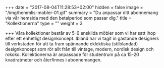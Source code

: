 +++
date = "2017-08-04T11:28:53+02:00"
hidden = false
image = "/img/hemmlis-mobler-01.gif"
summary = "Du anpassar ditt abonnemang via vår hemsida med den betalperiod som passar dig."
title = "Kollektionerna"
type = ""
weight = 3

+++
Våra kollektioner består av 5-6 enskilda möbler som vi har satt ihop efter ett enhetligt designkoncept. Ibland har vi tagit in gästande designers till verkstaden för att ta fram spännande eklektiska (stilblandad) designkoncept som rör allt från till vintage, modern, nordisk design och rokoko. Kollektionerna är anpassade för studentrum på ca 15-20 kvadratmeter och återfinnes i abonnemangen.